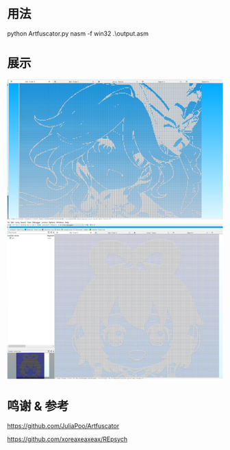 # 用法

python Artfuscator.py
nasm -f win32 .\output.asm

# 展示

![图片1](./img/1.png)
![图片2](./img/2.png)

# 鸣谢 & 参考

https://github.com/JuliaPoo/Artfuscator

https://github.com/xoreaxeaxeax/REpsych